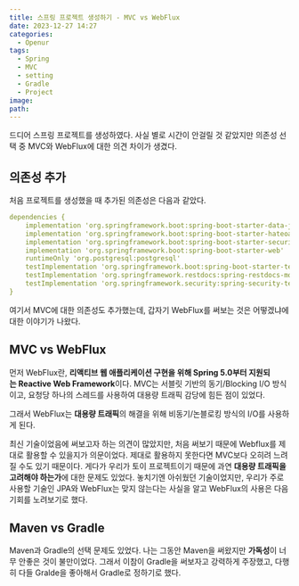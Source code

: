 ```yaml
---
title: 스프링 프로젝트 생성하기 - MVC vs WebFlux
date: 2023-12-27 14:27
categories:
  - Openur
tags:
  - Spring
  - MVC
  - setting
  - Gradle
  - Project
image: 
path:
---
```



드디어 스프링 프로젝트를 생성하였다. 사실 별로 시간이 안걸릴 것 같았지만 의존성 선택 중 MVC와 WebFlux에 대한 의견 차이가 생겼다.

## 의존성 추가
처음 프로젝트를 생성했을 때 추가된 의존성은 다음과 같았다.
```yaml
dependencies {  
    implementation 'org.springframework.boot:spring-boot-starter-data-jpa'  
    implementation 'org.springframework.boot:spring-boot-starter-hateoas'  
    implementation 'org.springframework.boot:spring-boot-starter-security'  
    implementation 'org.springframework.boot:spring-boot-starter-web'  
    runtimeOnly 'org.postgresql:postgresql'  
    testImplementation 'org.springframework.boot:spring-boot-starter-test'  
    testImplementation 'org.springframework.restdocs:spring-restdocs-mockmvc'  
    testImplementation 'org.springframework.security:spring-security-test'  
}
```

여기서 MVC에 대한 의존성도 추가했는데, 갑자기 WebFlux를 써보는 것은 어떻겠냐에 대한 이야기가 나왔다.

## MVC vs WebFlux
먼저 WebFlux란, **리액티브 웹 애플리케이션 구현을 위해 Spring 5.0부터 지원되는 Reactive Web Framework**이다. MVC는 서블릿 기반의 동기/Blocking I/O 방식이고, 요청당 하나의 스레드를 사용하여 대용량 트래픽 감당에 힘든 점이 있었다.

그래서 WebFlux는 **대용량 트래픽**의 해결을 위해 비동기/논블로킹 방식의 I/O를 사용하게 된다.

최신 기술이었음에 써보고자 하는 의견이 많았지만, 처음 써보기 때문에 Webflux를 제대로 활용할 수 있을지가 의문이었다. 제대로 활용하지 못한다면 MVC보다 오히려 느려질 수도 있기 때문이다. 게다가 우리가 토이 프로젝트이기 때문에 과연 **대용량 트래픽을 고려해야 하는가**에 대한 문제도 있었다. 
놓치기엔 아쉬웠던 기술이었지만, 우리가 주로 사용할 기술인 JPA와 WebFlux는 맞지 않는다는 사실을 알고 WebFlux의 사용은 다음 기회를 노려보기로 했다.

## Maven vs Gradle
Maven과 Gradle의 선택 문제도 있었다. 나는 그동안 Maven을 써왔지만 **가독성**이 너무 안좋은 것이 불만이었다. 그래서 이참이 Gradle을 써보자고 강력하게 주장했고, 다행히 다들 Gralde을 좋아해서 Gradle로 정하기로 했다.
